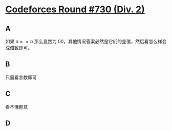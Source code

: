 # [Codeforces Round #730 (Div. 2)](https://codeforces.com/contest/1543)

## A

如果 $a == b$ 那么显然为 $0 0$，其他情况答案必然是它们的差值，然后看怎么样变成倍数即可。

## B

只需看余数即可

## C

看不懂题意

## D
